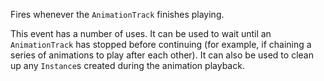 Fires whenever the `AnimationTrack` finishes playing.

This event has a number of uses. It can be used to wait until an `AnimationTrack` has stopped before continuing (for example, if chaining a series of animations to play after each other). It can also be used to clean up any `Instance`s created during the animation playback.